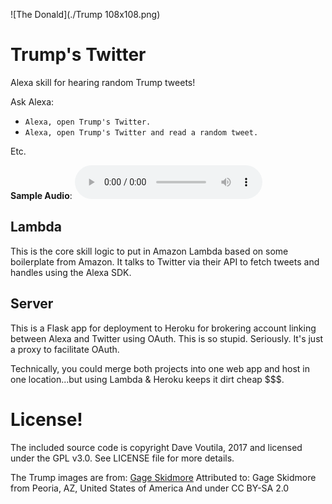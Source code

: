 ![The Donald](./Trump 108x108.png)
# Trump's Twitter
Alexa skill for hearing random Trump tweets!

Ask Alexa:
* `Alexa, open Trump's Twitter.`
* `Alexa, open Trump's Twitter and read a random tweet.`

Etc.

**Sample Audio**: ![Alexa.mp3](./Alexa.mp3)

## Lambda
This is the core skill logic to put in Amazon Lambda based on some boilerplate
from Amazon. It talks to Twitter via their API to fetch tweets and handles
using the Alexa SDK.

## Server
This is a Flask app for deployment to Heroku for brokering account linking
between Alexa and Twitter using OAuth. This is so stupid. Seriously. It's
just a proxy to facilitate OAuth.

Technically, you could merge both projects into one web app and host in one
location...but using Lambda & Heroku keeps it dirt cheap $$$.


# License!
The included source code is copyright Dave Voutila, 2017 and licensed under
the GPL v3.0. See LICENSE file for more details.

The Trump images are from: [Gage Skidmore](https://www.flickr.com/photos/22007612@N05/29273256122)
Attributed to: Gage Skidmore from Peoria, AZ, United States of America
And under CC BY-SA 2.0

